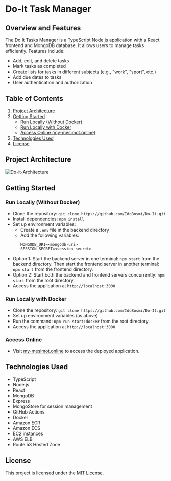 # Do-It Task Manager

## Overview and Features
The Do It Tasks Manager is a TypeScript Node.js application with a React frontend and MongoDB database. It allows users to manage tasks efficiently. Features include:

- Add, edit, and delete tasks
- Mark tasks as completed
- Create lists for tasks in different subjects (e.g., "work", "sport", etc.)
- Add due dates to tasks
- User authentication and authorization

## Table of Contents
1. [Project Architecture](#project-architecture)
2. [Getting Started](#getting-started)
   - [Run Locally (Without Docker)](#run-locally-without-docker)
   - [Run Locally with Docker](#run-locally-with-docker)
   - [Access Online (my-mesimot.online)](#access-online-mymesimotonline)
3. [Technologies Used](#technologies-used)
4. [License](#license)

## Project Architecture
![Do-it-Architecture](https://github.com/IdoBosmi/Do-It/assets/80417979/1fffc485-1510-4831-914e-961752d7862d)


## Getting Started
### Run Locally (Without Docker)
- Clone the repository: `git clone https://github.com/IdoBosmi/Do-It.git`
- Install dependencies: `npm install`
- Set up environment variables:
   - Create a `.env` file in the backend directory
   - Add the following variables:
     ```
     MONGODB_URI=<mongodb-uri> 
     SESSION_SECRET=<session-secret>
     ```
- Option 1: Start the backend server in one terminal: `npm start` from the backend directory. Then start the frontend server in another terminal: `npm start` from the frontend directory.
- Option 2: Start both the backend and frontend servers concurrently: `npm start` from the root directory.
- Access the application at `http://localhost:3000`

### Run Locally with Docker
- Clone the repository: `git clone https://github.com/IdoBosmi/Do-It.git`
- Set up environment variables (as above)
- Run the command: `npm run start:docker` from the root directory.
- Access the application at `http://localhost:3000`

### Access Online
- Visit [my-mesimot.online](https://my-mesimot.online) to access the deployed application.

## Technologies Used
- TypeScript
- Node.js
- React
- MongoDB
- Express
- MongoStore for session management
- GitHub Actions
- Docker
- Amazon ECR
- Amazon ECS
- EC2 instances
- AWS ELB
- Route 53 Hosted Zone

## License
This project is licensed under the [MIT License](LICENSE).
